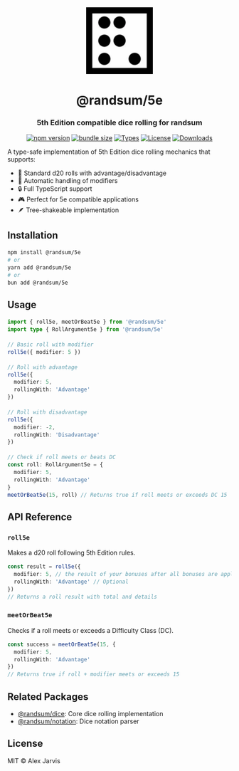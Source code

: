 <div align="center">
  <img width="150" height="150" src="https://raw.githubusercontent.com/RANDSUM/randsum/main/icon.webp">
  <h1>@randsum/5e</h1>
  <h3>5th Edition compatible dice rolling for randsum</h3>

[![npm version](https://img.shields.io/npm/v/@randsum/5e)](https://www.npmjs.com/package/@randsum/5e)
[![bundle size](https://img.shields.io/bundlephobia/minzip/@randsum/5e)](https://bundlephobia.com/package/@randsum/5e)
[![Types](https://img.shields.io/npm/types/@randsum/5e)](https://www.npmjs.com/package/@randsum/5e)
[![License](https://img.shields.io/npm/l/@randsum/5e)](https://github.com/RANDSUM/randsum/blob/main/LICENSE)
[![Downloads](https://img.shields.io/npm/dm/@randsum/5e)](https://www.npmjs.com/package/@randsum/5e)

</div>

A type-safe implementation of 5th Edition dice rolling mechanics that supports:

- 🎲 Standard d20 rolls with advantage/disadvantage
- 🎯 Automatic handling of modifiers
- 🔒 Full TypeScript support
- 🎮 Perfect for 5e compatible applications
- 🪶 Tree-shakeable implementation

## Installation

```bash
npm install @randsum/5e
# or
yarn add @randsum/5e
# or
bun add @randsum/5e
```

## Usage

```typescript
import { roll5e, meetOrBeat5e } from '@randsum/5e'
import type { RollArgument5e } from '@randsum/5e'

// Basic roll with modifier
roll5e({ modifier: 5 })

// Roll with advantage
roll5e({
  modifier: 5,
  rollingWith: 'Advantage'
})

// Roll with disadvantage
roll5e({
  modifier: -2,
  rollingWith: 'Disadvantage'
})

// Check if roll meets or beats DC
const roll: RollArgument5e = {
  modifier: 5,
  rollingWith: 'Advantage'
}
meetOrBeat5e(15, roll) // Returns true if roll meets or exceeds DC 15
```

## API Reference

### `roll5e`

Makes a d20 roll following 5th Edition rules.

```typescript
const result = roll5e({
  modifier: 5, // the result of your bonuses after all bonuses are applied
  rollingWith: 'Advantage' // Optional
})
// Returns a roll result with total and details
```

### `meetOrBeat5e`

Checks if a roll meets or exceeds a Difficulty Class (DC).

```typescript
const success = meetOrBeat5e(15, {
  modifier: 5,
  rollingWith: 'Advantage'
})
// Returns true if roll + modifier meets or exceeds 15
```

## Related Packages

- [@randsum/dice](https://github.com/RANDSUM/randsum/tree/main/packages/dice): Core dice rolling implementation
- [@randsum/notation](https://github.com/RANDSUM/randsum/tree/main/packages/notation): Dice notation parser

## License

MIT © Alex Jarvis
